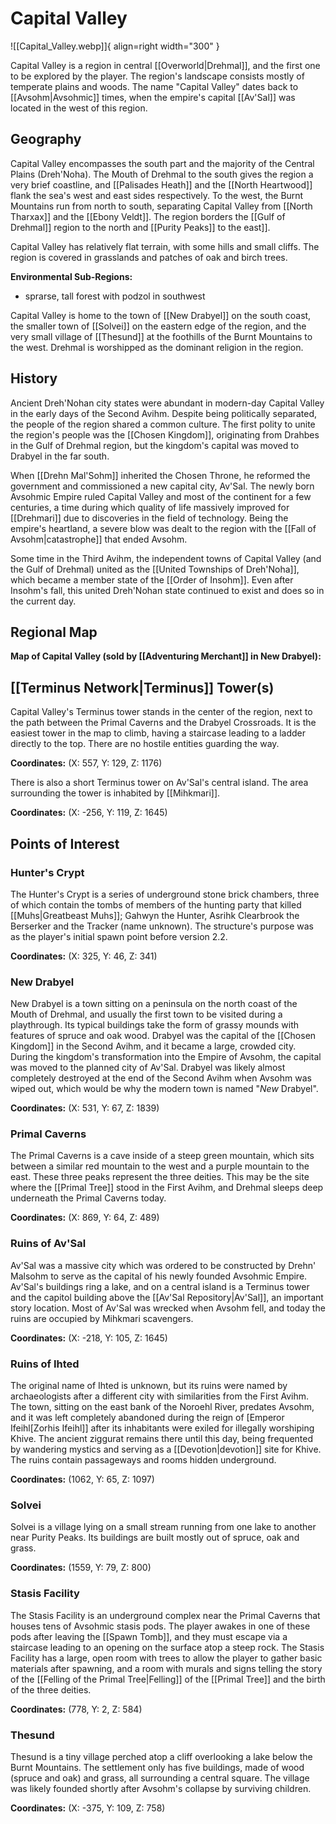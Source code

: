 # Capital Valley

![[Capital_Valley.webp]]{ align=right width="300" }

Capital Valley is a region in central [[Overworld|Drehmal]], and the first one to be explored by the player. The region's landscape consists mostly of temperate plains and woods. The name "Capital Valley" dates back to [[Avsohm|Avsohmic]] times, when the empire's capital [[Av'Sal]] was located in the west of this region.

## Geography

Capital Valley encompasses the south part and the majority of the Central Plains (Dreh'Noha). The Mouth of Drehmal to the south gives the region a very brief coastline, and [[Palisades Heath]] and the [[North Heartwood]] flank the sea's west and east sides respectively. To the west, the Burnt Mountains run from north to south, separating Capital Valley from [[North Tharxax]] and the [[Ebony Veldt]]. The region borders the [[Gulf of Drehmal]] region to the north and [[Purity Peaks]] to the east]].

Capital Valley has relatively flat terrain, with some hills and small cliffs. The region is covered in grasslands and patches of oak and birch trees.

**Environmental Sub-Regions:**
- sprarse, tall forest with podzol in southwest

Capital Valley is home to the town of [[New Drabyel]] on the south coast, the smaller town of [[Solvei]] on the eastern edge of the region, and the very small village of [[Thesund]] at the foothills of the Burnt Mountains to the west. Drehmal is worshipped as the dominant religion in the region.

## History

Ancient Dreh'Nohan city states were abundant in modern-day Capital Valley in the early days of the Second Avihm. Despite being politically separated, the people of the region shared a common culture. The first polity to unite the region's people was the [[Chosen Kingdom]], originating from Drahbes in the Gulf of Drehmal region, but the kingdom's capital was moved to Drabyel in the far south. 

When [[Drehn Mal'Sohm]] inherited the Chosen Throne, he reformed the government and commissioned a new capital city, Av'Sal. The newly born Avsohmic Empire ruled Capital Valley and most of the continent for a few centuries, a time during which quality of life massively improved for [[Drehmari]] due to discoveries in the field of technology. Being the empire's heartland, a severe blow was dealt to the region with the [[Fall of Avsohm|catastrophe]] that ended Avsohm.

Some time in the Third Avihm, the independent towns of Capital Valley (and the Gulf of Drehmal) united as the [[United Townships of Dreh'Noha]], which became a member state of the [[Order of Insohm]]. Even after Insohm's fall, this united Dreh'Nohan state continued to exist and does so in the current day.

## Regional Map

**Map of Capital Valley (sold by [[Adventuring Merchant]] in New Drabyel):**

## [[Terminus Network|Terminus]] Tower(s)

Capital Valley's Terminus tower stands in the center of the region, next to the path between the Primal Caverns and the Drabyel Crossroads. It is the easiest tower in the map to climb, having a staircase leading to a ladder directly to the top. There are no hostile entities guarding the way.

**Coordinates:** (X: 557, Y: 129, Z: 1176)

There is also a short Terminus tower on Av'Sal's central island. The area surrounding the tower is inhabited by [[Mihkmari]].

**Coordinates:** (X: -256, Y: 119, Z: 1645)

## Points of Interest

### Hunter's Crypt

The Hunter's Crypt is a series of underground stone brick chambers, three of which contain the tombs of members of the hunting party that killed [[Muhs|Greatbeast Muhs]]; Gahwyn the Hunter, Asrihk Clearbrook the Berserker and the Tracker (name unknown). The structure's purpose was as the player's initial spawn point before version 2.2.

**Coordinates:** (X: 325, Y: 46, Z: 341)

###  New Drabyel

New Drabyel is a town sitting on a peninsula on the north coast of the Mouth of Drehmal, and usually the first town to be visited during a playthrough. Its typical buildings take the form of grassy mounds with features of spruce and oak wood. Drabyel was the capital of the [[Chosen Kingdom]] in the Second Avihm, and it became a large, crowded city. During the kingdom's transformation into the Empire of Avsohm, the capital was moved to the planned city of Av'Sal. Drabyel was likely almost completely destroyed at the end of the Second Avihm when Avsohm was wiped out, which would be why the modern town is named "*New* Drabyel".

**Coordinates:** (X: 531, Y: 67, Z: 1839)

### Primal Caverns

The Primal Caverns is a cave inside of a steep green mountain, which sits between a similar red mountain to the west and a purple mountain to the east. These three peaks represent the three deities. This may be the site where the [[Primal Tree]] stood in the First Avihm, and Drehmal sleeps deep underneath the Primal Caverns today.

**Coordinates:** (X: 869, Y: 64, Z: 489)

### Ruins of Av'Sal

Av'Sal was a massive city which was ordered to be constructed by Drehn' Malsohm to serve as the capital of his newly founded Avsohmic Empire. Av'Sal's buildings ring a lake, and on a central island is a Terminus tower and the capitol building above the [[Av'Sal Repository|Av'Sal]], an important story location. Most of Av'Sal was wrecked when Avsohm fell, and today the ruins are occupied by Mihkmari scavengers.

**Coordinates:** (X: -218, Y: 105, Z: 1645)

### Ruins of Ihted

The original name of Ihted is unknown, but its ruins were named by archaeologists after a different city with similarities from the First Avihm. The town, sitting on the east bank of the Noroehl River, predates Avsohm, and it was left completely abandoned during the reign of [Emperor Ifeihl[Zorhis Ifeihl]] after its inhabitants were exiled for illegally worshiping Khive. The ancient ziggurat remains there until this day, being frequented by wandering mystics and serving as a [[Devotion|devotion]] site for Khive. The ruins contain passageways and rooms hidden underground.

**Coordinates:** (1062, Y: 65, Z: 1097)

### Solvei

Solvei is a village lying on a small stream running from one lake to another near Purity Peaks. Its buildings are built mostly out of spruce, oak and grass.

**Coordinates:** (1559, Y: 79, Z: 800)

### Stasis Facility

The Stasis Facility is an underground complex near the Primal Caverns that houses tens of Avsohmic stasis pods. The player awakes in one of these pods after leaving the [[Spawn Tomb]], and they must escape via a staircase leading to an opening on the surface atop a steep rock. The Stasis Facility has a large, open room with trees to allow the player to gather basic materials after spawning, and a room with murals and signs telling the story of the [[Felling of the Primal Tree|Felling]] of the [[Primal Tree]] and the birth of the three deities.

**Coordinates:** (778, Y: 2, Z: 584)

### Thesund

Thesund is a tiny village perched atop a cliff overlooking a lake below the Burnt Mountains. The settlement only has five buildings, made of wood (spruce and oak) and grass, all surrounding a central square. The village was likely founded shortly after Avsohm's collapse by surviving children.

**Coordinates:** (X: -375, Y: 109, Z: 758)
